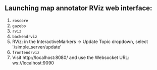 ## Launching map annotator RViz web interface:

1. `roscore`
2. `gazebo`
3. `rviz`
4. `backendrviz`
5. RViz: in the InteractiveMarkers -> Update Topic dropdown, select '/simple_server/update'
6. `frontendrviz`
7. Visit http://localhost:8080/ and use the Websocket URL: ws://localhost:9090
